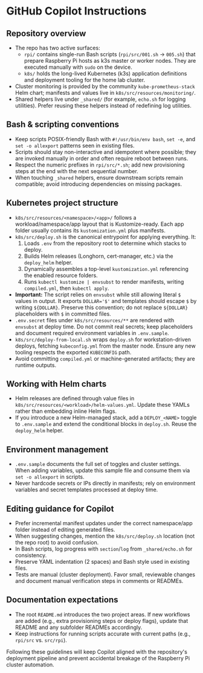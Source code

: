 # GitHub Copilot Instructions

## Repository overview
- The repo has two active surfaces:
  - `rpi/` contains single-run Bash scripts (`rpi/src/001.sh` → `005.sh`) that prepare Raspberry Pi hosts as k3s master or worker nodes. They are executed manually with `sudo` on the device.
  - `k8s/` holds the long-lived Kubernetes (k3s) application definitions and deployment tooling for the home lab cluster.
- Cluster monitoring is provided by the community `kube-prometheus-stack` Helm chart; manifests and values live in `k8s/src/resources/monitoring/`.
- Shared helpers live under `_shared/` (for example, `echo.sh` for logging utilities). Prefer reusing these helpers instead of redefining log utilities.

## Bash & scripting conventions
- Keep scripts POSIX-friendly Bash with `#!/usr/bin/env bash`, `set -e`, and `set -o allexport` patterns seen in existing files.
- Scripts should stay non-interactive and idempotent where possible; they are invoked manually in order and often require reboot between runs.
- Respect the numeric prefixes in `rpi/src/*.sh`; add new provisioning steps at the end with the next sequential number.
- When touching `_shared` helpers, ensure downstream scripts remain compatible; avoid introducing dependencies on missing packages.

## Kubernetes project structure
- `k8s/src/resources/<namespace>/<app>/` follows a workload/namespace/app layout that is Kustomize-ready. Each app folder usually contains its `kustomization.yml` plus manifests.
- `k8s/src/deploy.sh` is the canonical entrypoint for applying everything. It:
  1. Loads `.env` from the repository root to determine which stacks to deploy.
  2. Builds Helm releases (Longhorn, cert-manager, etc.) via the `deploy_helm` helper.
  3. Dynamically assembles a top-level `kustomization.yml` referencing the enabled resource folders.
  4. Runs `kubectl kustomize | envsubst` to render manifests, writing `compiled.yml`, then `kubectl apply`.
- **Important:** The script relies on `envsubst` while still allowing literal `$` values in output. It exports `DOLLAR='$'` and templates should escape `$` by writing `${DOLLAR}`. Preserve this convention; do not replace `${DOLLAR}` placeholders with `$` in committed files.
- `.env.secret` files under `k8s/src/resources/**` are rendered with `envsubst` at deploy time. Do not commit real secrets; keep placeholders and document required environment variables in `.env.sample`.
- `k8s/src/deploy-from-local.sh` wraps `deploy.sh` for workstation-driven deploys, fetching `kubeconfig.yml` from the master node. Ensure any new tooling respects the exported `KUBECONFIG` path.
- Avoid committing `compiled.yml` or machine-generated artifacts; they are runtime outputs.

## Working with Helm charts
- Helm releases are defined through value files in `k8s/src/resources/<workload>/helm-values.yml`. Update these YAMLs rather than embedding inline Helm flags.
- If you introduce a new Helm-managed stack, add a `DEPLOY_<NAME>` toggle to `.env.sample` and extend the conditional blocks in `deploy.sh`. Reuse the `deploy_helm` helper.

## Environment management
- `.env.sample` documents the full set of toggles and cluster settings. When adding variables, update this sample file and consume them via `set -o allexport` in scripts.
- Never hardcode secrets or IPs directly in manifests; rely on environment variables and secret templates processed at deploy time.

## Editing guidance for Copilot
- Prefer incremental manifest updates under the correct namespace/app folder instead of editing generated files.
- When suggesting changes, mention the `k8s/src/deploy.sh` location (not the repo root) to avoid confusion.
- In Bash scripts, log progress with `section`/`log` from `_shared/echo.sh` for consistency.
- Preserve YAML indentation (2 spaces) and Bash style used in existing files.
- Tests are manual (cluster deployment). Favor small, reviewable changes and document manual verification steps in comments or READMEs.

## Documentation expectations
- The root `README.md` introduces the two project areas. If new workflows are added (e.g., extra provisioning steps or deploy flags), update that README and any subfolder READMEs accordingly.
- Keep instructions for running scripts accurate with current paths (e.g., `rpi/src` vs. `src/rpi`).

Following these guidelines will keep Copilot aligned with the repository's deployment pipeline and prevent accidental breakage of the Raspberry Pi cluster automation.
